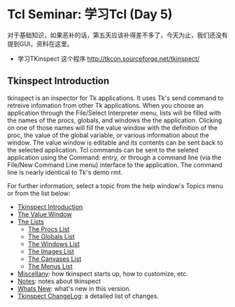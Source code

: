 # Tcl Seminar: 学习Tcl (Day 5)

对于基础知识，如果恶补的话，第五天应该补得差不多了，今天为止，我们还没有提到GUI，资料在这里。

* 学习TKinspect 这个程序 http://tkcon.sourceforge.net/tkinspect/

## Tkinspect Introduction

tkinspect is an inspector for Tk applications. It uses Tk's send command to retreive infomation from other Tk applications. When you choose an application through the File/Select Interpreter menu, lists will be filled with the names of the procs, globals, and windows the the application. Clicking on one of those names will fill the value window with the definition of the proc, the value of the global variable, or various information about the window. The value window is editable and its contents can be sent back to the selected application.
Tcl commands can be sent to the seleted application using the Command: entry, or through a command line (via the File/New Command Line menu) interface to the application. The command line is nearly identical to Tk's demo rmt.

For further information, select a topic from the help window's Topics menu or from the list below:

- [Tkinspect Introduction](http://tkcon.sourceforge.net/tkinspect/Intro.html)
- [The Value Window](http://tkcon.sourceforge.net/tkinspect/Value.html)
- [The Lists](http://tkcon.sourceforge.net/tkinspect/Lists.html)
  - [The Procs List](http://tkcon.sourceforge.net/tkinspect/Procs.html)
  - [The Globals List](http://tkcon.sourceforge.net/tkinspect/Globals.html)
  - [The Windows List](http://tkcon.sourceforge.net/tkinspect/Windows.html)
  - [The Images List](http://tkcon.sourceforge.net/tkinspect/Images.html)
  - [The Canvases List](http://tkcon.sourceforge.net/tkinspect/Canvases.html)
  - [The Menus List](http://tkcon.sourceforge.net/tkinspect/Menus.html)
- [Miscellany](http://tkcon.sourceforge.net/tkinspect/Miscellany.html): how tkinspect starts up, how to customize, etc.
- [Notes](http://tkcon.sourceforge.net/tkinspect/Notes.html): notes about tkinspect
- [Whats New](http://tkcon.sourceforge.net/tkinspect/WhatsNew.html): what's new in this version.
- [Tkinspect ChangeLog](http://tkcon.sourceforge.net/tkinspect/ChangeLog): a detailed list of changes.
